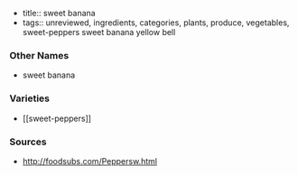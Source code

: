 - title:: sweet banana
- tags:: unreviewed, ingredients, categories, plants, produce, vegetables, sweet-peppers
sweet banana yellow bell

### Other Names

* sweet banana

### Varieties

* [[sweet-peppers]]

### Sources
* http://foodsubs.com/Peppersw.html

